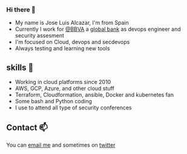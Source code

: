 ### Hi there 👋

- My name is Jose Luis Alcazar, I'm from Spain
- Currently I work for [@BBVA](https://github.com/BBVA) a [global bank](https://www.bbva.com/en/) as devops engineer and security assesment
- I'm focused on Cloud, devops and secdevops 
- Always testing and learning new tools

## skills 🤔

- Working in cloud platforms since 2010
- AWS, GCP, Azure, and other cloud stuff
- Terraform, Cloudformation, ansible, Docker and kubernetes fan 
- Some bash and Python coding
- I use to attend all type of security conferences

## Contact 📫

You can [email me](mailto:joseluisalcaar@gmail.com) and sometimes on [twitter](https://twitter.com/jlalcazar)
